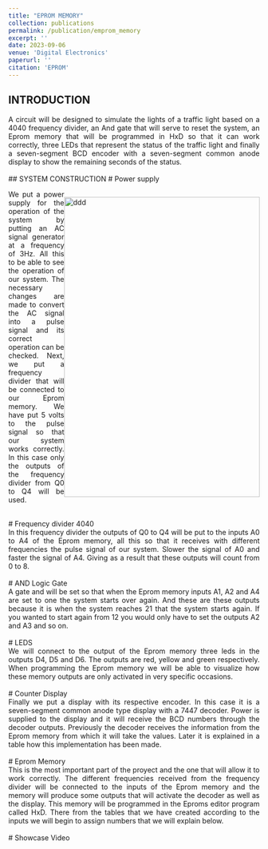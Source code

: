 ```yaml
---
title: "EPROM MEMORY"
collection: publications
permalink: /publication/emprom_memory
excerpt: ''
date: 2023-09-06
venue: 'Digital Electronics'
paperurl: ''
citation: 'EPROM'
---
```

## INTRODUCTION
<div style="text-align:justify"> A circuit will be designed to simulate the lights of a traffic light based on a 4040 frequency divider, an And gate that will serve to reset the system, an Eprom memory that will be programmed in HxD so that it can work correctly, three LEDs that represent the status of the traffic light and finally a seven-segment BCD encoder with a seven-segment common anode display to show the remaining seconds of the status. </div> 
<br>
## SYSTEM CONSTRUCTION
# Power supply
<head>
  <meta charset="UTF-8">
  <meta name="viewport" content="width=device-width, initial-scale=1.0">
  <style>
    /* Estilo para el contenedor principal */
    .contenedor {
      display: flex; /* Usa flexbox para organizar los elementos en fila */
      align-items: center; /* Centra verticalmente los elementos */
    }
  </style>
  <title>Texto e Imagen</title>
</head>
<body>

<!-- Contenedor principal -->
<div class="contenedor">
  <!-- Área del texto (parte izquierda) -->
  <div class="texto">
     <p> <div style="text-align:justify"> We put a power supply for the operation of the system by putting an AC signal generator at a frequency of 3Hz. All this to be able to see the operation of our system. The necessary changes are made to convert the AC signal into a pulse signal and its correct operation can be checked. Next, we put a frequency divider that will be connected to our Eprom memory. We have put 5 volts to the pulse signal so that our system works correctly. In this case only the outputs of the frequency divider from Q0 to Q4 will be used. </div> </p>
  </div>

  <!-- Área de la imagen (parte derecha) -->
  <div class="imagen">
    <img src="https://javiersainzvillalba.github.io/images/EPROM1.png" alt="ddd" height="601" width="392">
  </div>
</div>
</body>
<br>
# Frequency divider 4040
<div style="text-align:justify"> In this frequency divider the outputs of Q0 to Q4 will be put to the inputs A0 to A4 of the Eprom memory, all this so that it receives with different frequencies the pulse signal of our system. Slower the signal of A0 and faster the signal of A4. Giving as a result that these outputs will count from 0 to 8. </div> 
<br>
# AND Logic Gate
<div style="text-align:justify"> A gate and will be set so that when the Eprom memory inputs A1, A2 and A4 are set to one the system starts over again. And these are these outputs because it is when the system reaches 21 that the system starts again. If you wanted to start again from 12 you would only have to set the outputs A2 and A3 and so on. </div>
<br>
# LEDS
<div style="text-align:justify"> We will connect to the output of the Eprom memory three leds in the outputs D4, D5 and D6. The outputs are red, yellow and green respectively. When programming the Eprom memory we will be able to visualize how these memory outputs are only activated in very specific occasions. </div>
<br> 
# Counter Display
<div style="text-align:justify"> Finally we put a display with its respective encoder. In this case it is a seven-segment common anode type display with a 7447 decoder. Power is supplied to the display and it will receive the BCD numbers through the decoder outputs. Previously the decoder receives the information from the Eprom memory from which it will take the values. Later it is explained in a table how this implementation has been made. </div>
<br> 
# Eprom Memory
<div style="text-align:justify"> This is the most important part of the proyect and the one that will allow it to work correctly. The different frequencies received from the frequency divider will be connected to the inputs of the Eprom memory and the memory will produce some outputs that will activate the decoder as well as the display. This memory will be programmed in the Eproms editor program called HxD. There from the tables that we have created according to the inputs we will begin to assign numbers that we will explain below. </div>
<br> 
# Showcase Video


